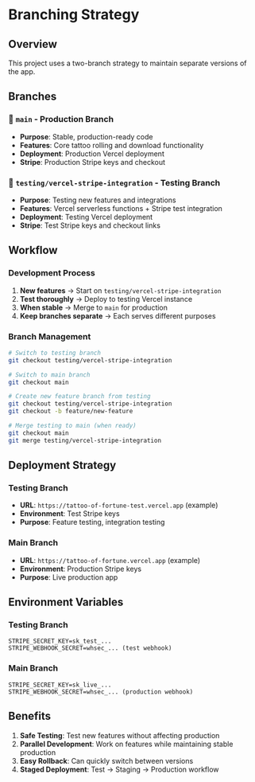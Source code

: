 # Branching Strategy

## Overview
This project uses a two-branch strategy to maintain separate versions of the app.

## Branches

### 🌿 `main` - Production Branch
- **Purpose**: Stable, production-ready code
- **Features**: Core tattoo rolling and download functionality
- **Deployment**: Production Vercel deployment
- **Stripe**: Production Stripe keys and checkout

### 🧪 `testing/vercel-stripe-integration` - Testing Branch
- **Purpose**: Testing new features and integrations
- **Features**: Vercel serverless functions + Stripe test integration
- **Deployment**: Testing Vercel deployment
- **Stripe**: Test Stripe keys and checkout links

## Workflow

### Development Process
1. **New features** → Start on `testing/vercel-stripe-integration`
2. **Test thoroughly** → Deploy to testing Vercel instance
3. **When stable** → Merge to `main` for production
4. **Keep branches separate** → Each serves different purposes

### Branch Management
```bash
# Switch to testing branch
git checkout testing/vercel-stripe-integration

# Switch to main branch
git checkout main

# Create new feature branch from testing
git checkout testing/vercel-stripe-integration
git checkout -b feature/new-feature

# Merge testing to main (when ready)
git checkout main
git merge testing/vercel-stripe-integration
```

## Deployment Strategy

### Testing Branch
- **URL**: `https://tattoo-of-fortune-test.vercel.app` (example)
- **Environment**: Test Stripe keys
- **Purpose**: Feature testing, integration testing

### Main Branch
- **URL**: `https://tattoo-of-fortune.vercel.app` (example)
- **Environment**: Production Stripe keys
- **Purpose**: Live production app

## Environment Variables

### Testing Branch
```
STRIPE_SECRET_KEY=sk_test_...
STRIPE_WEBHOOK_SECRET=whsec_... (test webhook)
```

### Main Branch
```
STRIPE_SECRET_KEY=sk_live_...
STRIPE_WEBHOOK_SECRET=whsec_... (production webhook)
```

## Benefits

1. **Safe Testing**: Test new features without affecting production
2. **Parallel Development**: Work on features while maintaining stable production
3. **Easy Rollback**: Can quickly switch between versions
4. **Staged Deployment**: Test → Staging → Production workflow
